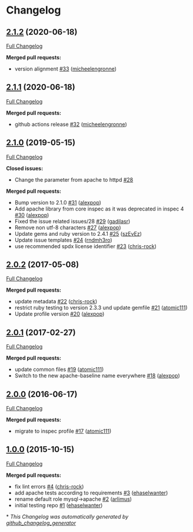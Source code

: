 # Changelog

## [2.1.2](https://github.com/dev-sec/apache-baseline/tree/2.1.2) (2020-06-18)

[Full Changelog](https://github.com/dev-sec/apache-baseline/compare/2.1.1...2.1.2)

**Merged pull requests:**

- version alignment [\#33](https://github.com/dev-sec/apache-baseline/pull/33) ([micheelengronne](https://github.com/micheelengronne))

## [2.1.1](https://github.com/dev-sec/apache-baseline/tree/2.1.1) (2020-06-18)

[Full Changelog](https://github.com/dev-sec/apache-baseline/compare/2.1.0...2.1.1)

**Merged pull requests:**

- github actions release [\#32](https://github.com/dev-sec/apache-baseline/pull/32) ([micheelengronne](https://github.com/micheelengronne))

## [2.1.0](https://github.com/dev-sec/apache-baseline/tree/2.1.0) (2019-05-15)

[Full Changelog](https://github.com/dev-sec/apache-baseline/compare/2.0.2...2.1.0)

**Closed issues:**

- Change the parameter from apache to httpd [\#28](https://github.com/dev-sec/apache-baseline/issues/28)

**Merged pull requests:**

- Bump version to 2.1.0 [\#31](https://github.com/dev-sec/apache-baseline/pull/31) ([alexpop](https://github.com/alexpop))
- Add apache library from core inspec as it was deprecated in inspec 4 [\#30](https://github.com/dev-sec/apache-baseline/pull/30) ([alexpop](https://github.com/alexpop))
- Fixed the issue related issues/28 [\#29](https://github.com/dev-sec/apache-baseline/pull/29) ([gadilasr](https://github.com/gadilasr))
- Remove non utf-8 characters [\#27](https://github.com/dev-sec/apache-baseline/pull/27) ([alexpop](https://github.com/alexpop))
- Update gems and ruby version to 2.4.1 [\#25](https://github.com/dev-sec/apache-baseline/pull/25) ([szEvEz](https://github.com/szEvEz))
- Update issue templates [\#24](https://github.com/dev-sec/apache-baseline/pull/24) ([rndmh3ro](https://github.com/rndmh3ro))
- use recommended spdx license identifier [\#23](https://github.com/dev-sec/apache-baseline/pull/23) ([chris-rock](https://github.com/chris-rock))

## [2.0.2](https://github.com/dev-sec/apache-baseline/tree/2.0.2) (2017-05-08)

[Full Changelog](https://github.com/dev-sec/apache-baseline/compare/2.0.1...2.0.2)

**Merged pull requests:**

- update metadata [\#22](https://github.com/dev-sec/apache-baseline/pull/22) ([chris-rock](https://github.com/chris-rock))
- restrict ruby testing to version 2.3.3 und update gemfile [\#21](https://github.com/dev-sec/apache-baseline/pull/21) ([atomic111](https://github.com/atomic111))
- Update profile version [\#20](https://github.com/dev-sec/apache-baseline/pull/20) ([alexpop](https://github.com/alexpop))

## [2.0.1](https://github.com/dev-sec/apache-baseline/tree/2.0.1) (2017-02-27)

[Full Changelog](https://github.com/dev-sec/apache-baseline/compare/2.0.0...2.0.1)

**Merged pull requests:**

- update common files [\#19](https://github.com/dev-sec/apache-baseline/pull/19) ([atomic111](https://github.com/atomic111))
- Switch to the new apache-baseline name everywhere [\#18](https://github.com/dev-sec/apache-baseline/pull/18) ([alexpop](https://github.com/alexpop))

## [2.0.0](https://github.com/dev-sec/apache-baseline/tree/2.0.0) (2016-06-17)

[Full Changelog](https://github.com/dev-sec/apache-baseline/compare/1.0.0...2.0.0)

**Merged pull requests:**

- migrate to inspec profile [\#17](https://github.com/dev-sec/apache-baseline/pull/17) ([atomic111](https://github.com/atomic111))

## [1.0.0](https://github.com/dev-sec/apache-baseline/tree/1.0.0) (2015-10-15)

[Full Changelog](https://github.com/dev-sec/apache-baseline/compare/bc99a79b9522e3c1f39b884f0b7ef81235af8f4a...1.0.0)

**Merged pull requests:**

- fix lint errors [\#4](https://github.com/dev-sec/apache-baseline/pull/4) ([chris-rock](https://github.com/chris-rock))
- add apache tests according to requirements [\#3](https://github.com/dev-sec/apache-baseline/pull/3) ([ehaselwanter](https://github.com/ehaselwanter))
- rename default role mysql-\>apache [\#2](https://github.com/dev-sec/apache-baseline/pull/2) ([arlimus](https://github.com/arlimus))
- initial testing repo [\#1](https://github.com/dev-sec/apache-baseline/pull/1) ([ehaselwanter](https://github.com/ehaselwanter))



\* *This Changelog was automatically generated by [github_changelog_generator](https://github.com/github-changelog-generator/github-changelog-generator)*
